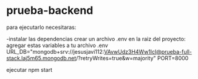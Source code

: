 # prueba-backend

para ejecutarlo necesitaras:

-instalar las dependencias 
  crear un archivo .env en la raiz del proyecto:
  agregar estas variables a tu archivo .env
  URL_DB="mongodb+srv://jesusjavi112:VAvwUdz3H4Ww1lcI@prueba-full-stack.laj5m65.mongodb.net/?retryWrites=true&w=majority"
  PORT=8000
  
  ejecutar npm start
